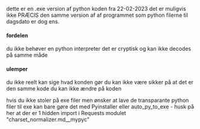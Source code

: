 
dette er en .exe version af python koden fra 22-02-2023
det er muligvis ikke PRÆCIS den samme version af af programmet som python
filerne til dagsdato er dog ens.


<h4>fordelen</h4>
du ikke behøver en python interpreter 
det er cryptisk og kan ikke decodes på samme måde

<h4>ulemper</h4>
du ikke reelt kan sige hvad konden gør
du kan ikke være sikker på at det er den samme kode 
du kan ikke ændre på koden




hvis du ikke stoler på exe filer men ønsker at lave de transparante python filer til exe kan bare gøre det
med Pyinstaller eller auto_py_to_exe    -  husk på her at der er 1 hidden import i Requests modulet "charset_normalizer.md__mypyc"
